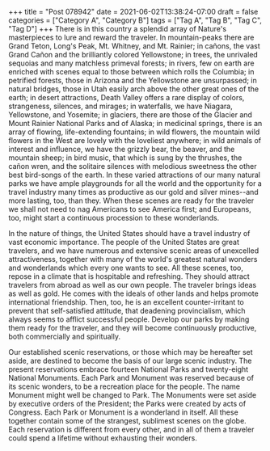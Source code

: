 +++
title = "Post 078942"
date = 2021-06-02T13:38:24-07:00
draft = false
categories = ["Category A", "Category B"]
tags = ["Tag A", "Tag B", "Tag C", "Tag D"]
+++
There is in this country a splendid array of Nature's masterpieces to lure and reward the traveler. In mountain-peaks there are Grand Teton, Long's Peak, Mt. Whitney, and Mt. Rainier; in cañons, the vast Grand Cañon and the brilliantly colored Yellowstone; in trees, the unrivaled sequoias and many matchless primeval forests; in rivers, few on earth are enriched with scenes equal to those between which rolls the Columbia; in petrified forests, those in Arizona and the Yellowstone are unsurpassed; in natural bridges, those in Utah easily arch above the other great ones of the earth; in desert attractions, Death Valley offers a rare display of colors, strangeness, silences, and mirages; in waterfalls, we have Niagara, Yellowstone, and Yosemite; in glaciers, there are those of the Glacier and Mount Rainier National Parks and of Alaska; in medicinal springs, there is an array of flowing, life-extending fountains; in wild flowers, the mountain wild flowers in the West are lovely with the loveliest anywhere; in wild animals of interest and influence, we have the grizzly bear, the beaver, and the mountain sheep; in bird music, that which is sung by the thrushes, the cañon wren, and the solitaire silences with melodious sweetness the other best bird-songs of the earth. In these varied attractions of our many natural parks we have ample playgrounds for all the world and the opportunity for a travel industry many times as productive as our gold and silver mines--and more lasting, too, than they. When these scenes are ready for the traveler we shall not need to nag Americans to see America first; and Europeans, too, might start a continuous procession to these wonderlands.

In the nature of things, the United States should have a travel industry of vast economic importance. The people of the United States are great travelers, and we have numerous and extensive scenic areas of unexcelled attractiveness, together with many of the world's greatest natural wonders and wonderlands which every one wants to see. All these scenes, too, repose in a climate that is hospitable and refreshing. They should attract travelers from abroad as well as our own people. The traveler brings ideas as well as gold. He comes with the ideals of other lands and helps promote international friendship. Then, too, he is an excellent counter-irritant to prevent that self-satisfied attitude, that deadening provincialism, which always seems to afflict successful people. Develop our parks by making them ready for the traveler, and they will become continuously productive, both commercially and spiritually.

Our established scenic reservations, or those which may be hereafter set aside, are destined to become the basis of our large scenic industry. The present reservations embrace fourteen National Parks and twenty-eight National Monuments. Each Park and Monument was reserved because of its scenic wonders, to be a recreation place for the people. The name Monument might well be changed to Park. The Monuments were set aside by executive orders of the President; the Parks were created by acts of Congress. Each Park or Monument is a wonderland in itself. All these together contain some of the strangest, sublimest scenes on the globe. Each reservation is different from every other, and in all of them a traveler could spend a lifetime without exhausting their wonders.
